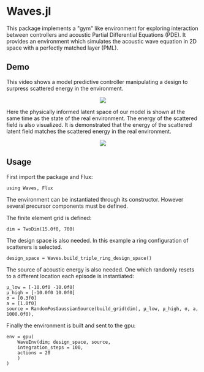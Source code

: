# Waves.jl

This package implements a "gym" like environment for exploring interaction between controllers and acoustic Partial Differential Equations (PDE). It provides an environment which simulates the acoustic wave equation in 2D space with a perfectly matched layer (PML). 

## Demo

This video shows a model predictive controller manipulating a design to surpress scattered energy in the environment.

<p align="center">
	<img src="https://github.com/gladisor/Waves.jl/blob/wildfire/images/mpc.gif">
</p>

Here the physically informed latent space of our model is shown at the same time as the state of the real environment. The energy of the scattered field is also visualized. It is demonstrated that the energy of the scattered latent field matches the scattered energy in the real environment.

<p align="center">
	<img src="https://github.com/gladisor/Waves.jl/blob/wildfire/images/dashboard.gif">
</p>

## Usage

First import the package and Flux:
```
using Waves, Flux
```

The environment can be instantiated through its constructor. However several precursor components must be defined.

The finite element grid is defined:
```
dim = TwoDim(15.0f0, 700)
```

The design space is also needed. In this example a ring configuration of scatterers is selected.
```
design_space = Waves.build_triple_ring_design_space()
```

The source of acoustic energy is also needed. One which randomly resets to a different location each episode is instantiated:
```
μ_low = [-10.0f0 -10.0f0]
μ_high = [-10.0f0 10.0f0]
σ = [0.3f0]
a = [1.0f0]
source = RandomPosGaussianSource(build_grid(dim), μ_low, μ_high, σ, a, 1000.0f0),
```

Finally the environment is built and sent to the gpu:
```
env = gpu(
	WaveEnv(dim; design_space, source,
	integration_steps = 100,
	actions = 20
	)
)
```